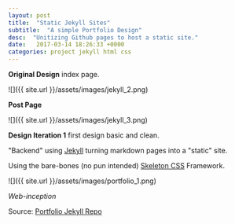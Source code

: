 ```yaml
---
layout: post
title:  "Static Jekyll Sites"
subtitle:  "A simple Portfolio Design"
desc:  "Unitizing Github pages to host a static site."
date:   2017-03-14 18:26:33 +0000
categories: project jekyll html css
---
```

**Original Design** index page.

![]({{ site.url }}/assets/images/jekyll_2.png)

**Post Page**

![]({{ site.url }}/assets/images/jekyll_3.png)

**Design Iteration 1** first design basic and clean.

"Backend" using [Jekyll](http://jekyllrb.com/) turning markdown pages into a "static" site.

Using the bare-bones (no pun intended) [Skeleton CSS](http://getskeleton.com/) Framework.

![]({{ site.url }}/assets/images/portfolio_1.png)

*Web-inception*

Source: [Portfolio Jekyll Repo]()

